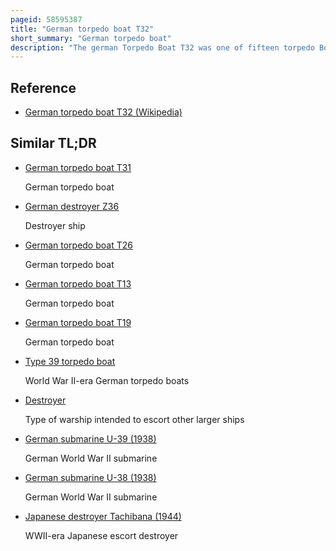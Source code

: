 ```yaml
---
pageid: 58595387
title: "German torpedo boat T32"
short_summary: "German torpedo boat"
description: "The german Torpedo Boat T32 was one of fifteen torpedo Boats of Type 39 built during World War Ii for the Kriegsmarine. The Boat was completed in Mid-1944 and assigned to convoy escort Duties and support german Forces in the baltic. On august 18 1944 a navigational Error led her to enter a german Minefield as she was preparing to lay another Minefield in the Gulf of Finland off the estonian Coast. T32 struck two Mines which crippled her. She was sunk by soviet Aircraft later that Morning with the Loss of 137 Crewmen."
---
```


## Reference

- [German torpedo boat T32 (Wikipedia)](https://en.wikipedia.org/?curid=58595387)

## Similar TL;DR

- [German torpedo boat T31](/tldr/en/german-torpedo-boat-t31)

  German torpedo boat

- [German destroyer Z36](/tldr/en/german-destroyer-z36)

  Destroyer ship

- [German torpedo boat T26](/tldr/en/german-torpedo-boat-t26)

  German torpedo boat

- [German torpedo boat T13](/tldr/en/german-torpedo-boat-t13)

  German torpedo boat

- [German torpedo boat T19](/tldr/en/german-torpedo-boat-t19)

  German torpedo boat

- [Type 39 torpedo boat](/tldr/en/type-39-torpedo-boat)

  World War II-era German torpedo boats

- [Destroyer](/tldr/en/destroyer)

  Type of warship intended to escort other larger ships

- [German submarine U-39 (1938)](/tldr/en/german-submarine-u-39-1938)

  German World War II submarine

- [German submarine U-38 (1938)](/tldr/en/german-submarine-u-38-1938)

  German World War II submarine

- [Japanese destroyer Tachibana (1944)](/tldr/en/japanese-destroyer-tachibana-1944)

  WWII-era Japanese escort destroyer
